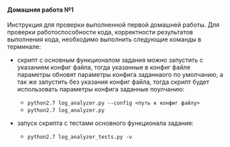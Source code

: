 #### Домашняя работа №1

Инструкция для проверки выполненной первой домашней работы. Для проверки работоспособности кода, 
корректности результатов выполнения кода, необходимо выполнить следующие команды в терминале: 
    
 - скрипт с основным функционалом задания можно запустить с указанием конфиг файла, 
   тогда указанные в конфиг файле параметры обновят параметры конфига заданнаого по умолчанию,
   а так же запустить без указания конфиг файла, тогда скрипт будет использовать параметры 
   конфига заданные поулчанию:
    - ``python2.7 log_analyzer.py --config <путь к конфиг файлу>`` 
    - ``python2.7 log_analyzer.py``
 
 - запуск скрипта с тестами основного функционала задания:
   - ``python2.7 log_analyzer_tests.py -v``
